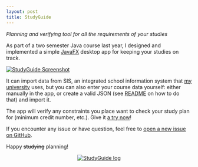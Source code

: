 ```yaml
---
layout: post
title: StudyGuide
---
```


*Planning and verifying tool for all the requirements of your studies*

As part of a two semester Java course last year, I designed and implemented a simple [JavaFX](https://en.wikipedia.org/wiki/JavaFX) desktop app for keeping your studies on track.

[![StudyGuide Screenshot](https://media.githubusercontent.com/media/oskopek/StudyGuide/master/docs/img/screenshot.png)](https://github.com/oskopek/StudyGuide/)

It can import data from SIS, an integrated school information system that [my university](http://cuni.cz) uses, but you can also enter your course data yourself:
either manually in the app, or create a valid JSON (see [README](https://github.com/oskopek/StudyGuide/blob/master/README.adoc) on how to do that) and import it.

The app will verify any constraints you place want to check your study plan for (minimum credit number, etc.). Give it [a try now](https://github.com/oskopek/StudyGuide/)!

If you encounter any issue or have question, feel free to [open a new issue on GitHub](https://github.com/oskopek/StudyGuide/issues/new).

Happy ~~studying~~ planning!

<p align="center">
  <a href="https://github.com/oskopek/StudyGuide/"><img src="https://raw.githubusercontent.com/oskopek/StudyGuide/master/docs/img/logo_64x64.png" alt="StudyGuide log"></a>
</p>

